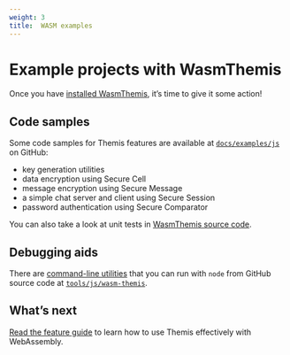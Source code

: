 ```yaml
---
weight: 3
title:  WASM examples
---
```


# Example projects with WasmThemis

Once you have [installed WasmThemis](../installation/), it’s time to give it some action!

## Code samples

Some code samples for Themis features are available
at [`docs/examples/js`](https://github.com/cossacklabs/themis/tree/master/docs/examples/js)
on GitHub:

  - key generation utilities
  - data encryption using Secure Cell
  - message encryption using Secure Message
  - a simple chat server and client using Secure Session
  - password authentication using Secure Comparator

You can also take a look at unit tests
in [WasmThemis source code](https://github.com/cossacklabs/themis/tree/master/src/wrappers/themis/wasm/test).

## Debugging aids

There are [command-line utilities](/themis/debugging/cli-utilities/#javascript-webassembly)
that you can run with `node` from GitHub source code
at [`tools/js/wasm-themis`](https://github.com/cossacklabs/themis/tree/master/tools/js/wasm-themis).

## What’s next

[Read the feature guide](../features/)
to learn how to use Themis effectively with WebAssembly.
